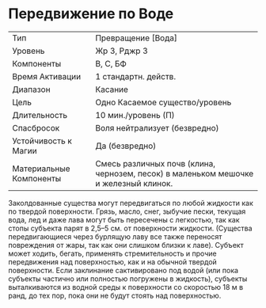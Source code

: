 # Передвижение по Воде

|                         |                                                                                      |
| ----------------------- | ------------------------------------------------------------------------------------ |
| Тип                     | Превращение [Вода]                                                                   |
| Уровень                 | Жр 3, Рджр 3                                                                         |
| Компоненты              | В, С, БФ                                                                             |
| Время Активации         | 1 стандартн. действ.                                                                 |
| Диапазон                | Касание                                                                              |
| Цель                    | Одно Касаемое существо/уровень                                                       |
| Длительность            | 10 мин./уровень (П)                                                                  |
| Спасбросок              | Воля нейтрализует (безвредно)                                                        |
| Устойчивость к Магии    | Да (безвредно)                                                                       |
| Материальные Компоненты | Смесь различных почв (клина, чернозем, песок) в маленьком мешочке и железный клинок. |

 Заколдованные существа могут передвигаться по любой жидкости как по твердой поверхности. Грязь, масло, снег, зыбучие пески, текущая вода, лед и даже лава могут быть пересечены с легкостью, так как стопы субъекта парят в 2,5–5 см. от поверхности жидкости. (Существа передвигающиеся через бурлящую лаву все также переносят повреждения от жары, так как они слишком близки к лаве). Субъект может ходить, бегать, применять стремительность и прочие передвижения над поверхностью, как и на обычной твердой поверхности. Если заклинание сактивировано под водой (или пока субъекты частично или полностью погружены в жидкость), субъекты выталкиваются из водной среды к поверхности со скоростью 18 м в ранд, до тех пор, пока они не будут стоять над поверхностью.  
